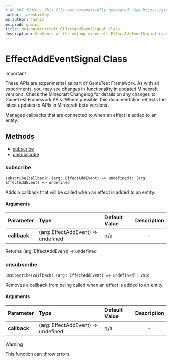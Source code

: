```yaml
---
# DO NOT TOUCH — This file was automatically generated. See https://github.com/Mojang/MinecraftScriptingApiDocsGenerator to modify descriptions, examples, etc.
author: jakeshirley
ms.author: jashir
ms.prod: gaming
title: mojang-minecraft.EffectAddEventSignal Class
description: Contents of the mojang-minecraft.EffectAddEventSignal class.
---
```

# EffectAddEventSignal Class
>[!IMPORTANT]
>These APIs are experimental as part of GameTest Framework. As with all experiments, you may see changes in functionality in updated Minecraft versions. Check the Minecraft Changelog for details on any changes to GameTest Framework APIs. Where possible, this documentation reflects the latest updates to APIs in Minecraft beta versions.


Manages callbacks that are connected to when an effect is added to an entity.


## Methods
- [subscribe](#subscribe)
- [unsubscribe](#unsubscribe)
  
### **subscribe**
`
subscribe(callback: (arg: EffectAddEvent) => undefined): (arg: EffectAddEvent) => undefined
`

Adds a callback that will be called when an effect is added to an entity.
#### Arguments
| Parameter | Type | Default Value | Description |
| :--- | :--- | :--- | :---: |
| **callback** | (arg: EffectAddEvent) => undefined | n/a | - |

Returns (arg: EffectAddEvent) => undefined


### **unsubscribe**
`
unsubscribe(callback: (arg: EffectAddEvent) => undefined): void
`

Removes a callback from being called when an effect is added to an entity.
#### Arguments
| Parameter | Type | Default Value | Description |
| :--- | :--- | :--- | :---: |
| **callback** | (arg: EffectAddEvent) => undefined | n/a | - |


> [!WARNING]
> This function can throw errors.


